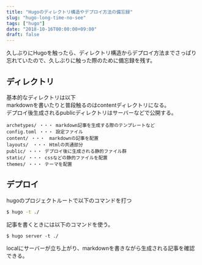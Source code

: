 ```yaml
---
title: "Hugoのディレクトリ構造やデプロイ方法の備忘録"
slug: "hugo-long-time-no-see"
tags: ["hugo"]
date: "2018-10-16T00:00:00+09:00"
draft: false
---
```

久しぶりにHugoを触ったら、ディレクトリ構造からデプロイ方法までさっぱり忘れていたので、久しぶりに触った際のために備忘録を残す。  

## ディレクトリ
基本的なディレクトリは以下  
markdownを書いたりと普段触るのはcontentディレクトリになる。  
デプロイ後生成されるpublicディレクトリはサーバーなどで公開する。  

```
archetypes/ ・・・ markdown記事を生成する際のテンプレートなど
config.toml ・・・ 設定ファイル
content/ ・・・　markdownの記事を配置
layouts/　・・・ Htmlの共通部分
public/ ・・・ デプロイ後に生成される静的ファイル群
static/ ・・・ cssなどの静的ファイルを配置
themes/ ・・・ テーマを配置
```

## デプロイ
hugoのプロジェクトルートで以下のコマンドを打つ

```bash
$ hugo -t ./
```

記事を書くときには以下のコマンドを使う。

```
$ hugo server -t ./
```

localにサーバーが立ち上がり、markdownを書きながら生成される記事を確認できる。




